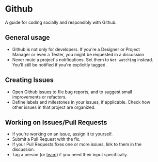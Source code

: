 Github
======

A guide for coding socially and responsibly with Github.

General usage
-------------

* Github is not only for developers. If you're a Designer or Project Manager or even a Tester, you might be requested in a discussion
* Never mute a project's notifications. Set them to `Not watching` instead. You'll still be notified if you're explicitly tagged.

Creating Issues
---------------

* Open Github issues to file bug reports, and to suggest small improvements or refactors.
* Define labels and milestones in your issues, if applicable. Check how other issues in that project are organized.

Working on Issues/Pull Requests
-------------------------------

* If you're working on an issue, assign it to yourself.
* Submit a Pull Request with the fix.
* If your Pull Requests fixes one or more issues, link to them in the discussion.
* Tag a person (or [team](https://github.com/orgs/groupbuddies/teams)) if you need their input specifically.

